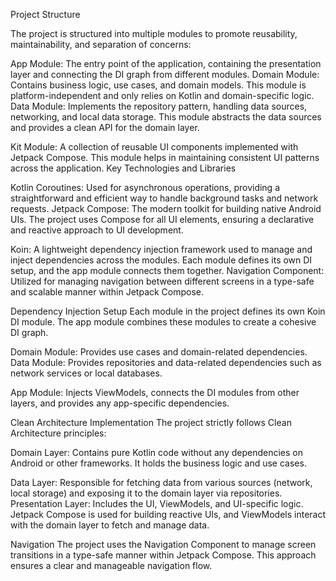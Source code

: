 Project Structure

The project is structured into multiple modules to promote reusability, maintainability, and separation of concerns:

App Module: The entry point of the application, containing the presentation layer and connecting the DI graph from different modules.
Domain Module: Contains business logic, use cases, and domain models. This module is platform-independent and only relies on Kotlin and domain-specific logic.
Data Module: Implements the repository pattern, handling data sources, networking, and local data storage. This module abstracts the data sources and provides a clean API for the domain layer.

Kit Module: A collection of reusable UI components implemented with Jetpack Compose. This module helps in maintaining consistent UI patterns across the application.
Key Technologies and Libraries

Kotlin Coroutines: Used for asynchronous operations, providing a straightforward and efficient way to handle background tasks and network requests.
Jetpack Compose: The modern toolkit for building native Android UIs. The project uses Compose for all UI elements, ensuring a declarative and reactive approach to UI development.

Koin: A lightweight dependency injection framework used to manage and inject dependencies across the modules. Each module defines its own DI setup, and the app module connects them together.
Navigation Component: Utilized for managing navigation between different screens in a type-safe and scalable manner within Jetpack Compose.

Dependency Injection Setup
Each module in the project defines its own Koin DI module. The app module combines these modules to create a cohesive DI graph.

Domain Module: Provides use cases and domain-related dependencies.
Data Module: Provides repositories and data-related dependencies such as network services or local databases.

App Module: Injects ViewModels, connects the DI modules from other layers, and provides any app-specific dependencies.


Clean Architecture Implementation
The project strictly follows Clean Architecture principles:

Domain Layer: Contains pure Kotlin code without any dependencies on Android or other frameworks. It holds the business logic and use cases.

Data Layer: Responsible for fetching data from various sources (network, local storage) and exposing it to the domain layer via repositories.
Presentation Layer: Includes the UI, ViewModels, and UI-specific logic. Jetpack Compose is used for building reactive UIs, and ViewModels interact with the domain layer to fetch and manage data.


Navigation
The project uses the Navigation Component to manage screen transitions in a type-safe manner within Jetpack Compose. This approach ensures a clear and manageable navigation flow.
